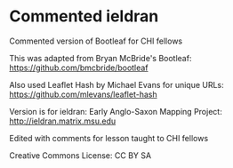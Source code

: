 Commented ieldran
========

Commented version of Bootleaf for CHI fellows

This was adapted from Bryan McBride's Bootleaf: https://github.com/bmcbride/bootleaf

Also used Leaflet Hash by Michael Evans for unique URLs: https://github.com/mlevans/leaflet-hash

Version is for ieldran: Early Anglo-Saxon Mapping Project: http://ieldran.matrix.msu.edu

Edited with comments for lesson taught to CHI fellows

Creative Commons License: CC BY SA
